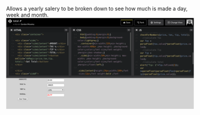 Allows a yearly salery to be broken down to see how much is made a day, week and month.
![screenshot of task](https://github.com/moseleygj/JavaScript/blob/master/salary/Screenshot%20from%202017-10-21%2011-38-30.png)
